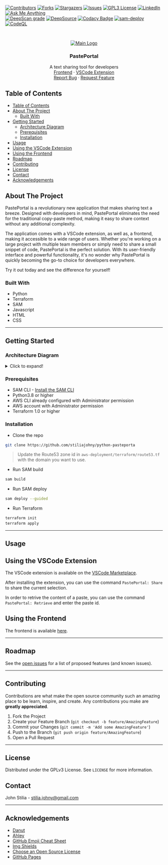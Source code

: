 [![Contributors][contributors-shield]][contributors-url]
[![Forks][forks-shield]][forks-url]
[![Stargazers][stars-shield]][stars-url]
[![Issues][issues-shield]][issues-url]
[![GPL3 License][license-shield]][license-url]
[![LinkedIn][linkedin-shield]][linkedin-url]
[![Ask Me Anything][ask-me-anything]][personal-page]
<br>
[![DeepScan grade](https://deepscan.io/api/teams/20369/projects/23831/branches/728049/badge/grade.svg)](https://deepscan.io/dashboard#view=project&tid=20369&pid=23831&bid=728049)
[![DeepSource](https://deepsource.io/gh/stiliajohny/pasteportal.svg/?label=active+issues&show_trend=true&token=F76XWAtTJtrlBz2eJT6wo8ym)](https://deepsource.io/gh/stiliajohny/pasteportal/?ref=repository-badge)
[![Codacy Badge](https://app.codacy.com/project/badge/Grade/af53234fa6cb427cbc96a8078d8daceb)](https://www.codacy.com/gh/stiliajohny/pasteportal/dashboard?utm_source=github.com&utm_medium=referral&utm_content=stiliajohny/pasteportal&utm_campaign=Badge_Grade)
[![sam-deploy](https://github.com/stiliajohny/pasteportal/actions/workflows/sam_deploy.yml/badge.svg)](https://github.com/stiliajohny/pasteportal/actions/workflows/sam_deploy.yml)
[![CodeQL](https://github.com/stiliajohny/pasteportal/actions/workflows/codeql.yml/badge.svg)](https://github.com/stiliajohny/pasteportal/actions/workflows/codeql.yml)

<!-- PROJECT LOGO -->
<br />
<p align="center">
  <a href="https://github.com/stiliajohny/pasteportal">
    <img src="https://raw.githubusercontent.com/stiliajohny/pasteportal/master/.assets/icon_revised/png/__256.png" alt="Main Logo" width="80" height="80">
  </a>

  <h3 align="center">PastePortal</h3>

  <p align="center">
A text sharing tool for developers
    <br />
    <a href="https://pasteporta.info">Frontend</a>
    ·
    <a href="https://marketplace.visualstudio.com/items?itemName=JohnStilia.pasteportal">VSCode Extension</a>
    </br>
    <a href="https://github.com/stiliajohny/pasteportal/issues/new?labels=i%3A+bug&template=1-bug-report.md">Report Bug</a>
    ·
    <a href="https://github.com/stiliajohny/pasteportal/issues/new?labels=i%3A+enhancement&template=2-feature-request.md">Request Feature</a>

  </p>
</p>

<!-- TABLE OF CONTENTS -->

## Table of Contents

- [Table of Contents](#table-of-contents)
- [About The Project](#about-the-project)
  - [Built With](#built-with)
- [Getting Started](#getting-started)
  - [Architecture Diagram](#architecture-diagram)
  - [Prerequisites](#prerequisites)
  - [Installation](#installation)
- [Usage](#usage)
- [Using the VSCode Extension](#using-the-vscode-extension)
- [Using the Frontend](#using-the-frontend)
- [Roadmap](#roadmap)
- [Contributing](#contributing)
- [License](#license)
- [Contact](#contact)
- [Acknowledgements](#acknowledgements)

<!-- ABOUT THE PROJECT -->

## About The Project

PastePortal is a revolutionary new application that makes sharing text a breeze. Designed with developers in mind, PastePortal eliminates the need for the traditional copy-paste method, making it easy to share context without any additional complexity.

The application comes with a VSCode extension, as well as, a frontend, making it accessible to a wide range of users.
Whether you're working on a large project with multiple team members or simply need to share a small snippet of code, PastePortal is the perfect solution.
With its user-friendly interface and powerful functionality, it's no wonder why PastePortal is quickly becoming the go-to choice for developers everywhere.

Try it out today and see the difference for yourself!

### Built With

- Python
- Terraform
- SAM
- Javascript
- HTML
- CSS

---

<!-- GETTING STARTED -->

## Getting Started

### Architecture Diagram

<!-- add a folding section -->
<details>
<summary>Click to expand!</summary>
<p>

![Architecture Diagram](.assets/architecture.png)

</details>

### Prerequisites

- SAM CLI - [Install the SAM CLI](https://docs.aws.amazon.com/serverless-application-model/latest/developerguide/serverless-sam-cli-install.html)
- Python3.8 or higher
- AWS CLI already configured with Administrator permission
- AWS account with Administrator permission
- Terraform 1.0 or higher

### Installation

- Clone the repo

```sh
git clone https://github.com/stiliajohny/python-pasteporta
```

> Update the Route53 zone id in `aws-deployment/terraform/route53.tf` with the domain you want to use.

- Run SAM build

```sh
sam build
```

- Run SAM deploy

```sh
sam deploy --guided
```

- Run Terraform

```sh
terraform init
terraform apply
```

---

## Usage

## Using the VSCode Extension

The VSCode extension is available on the [VSCode Marketplace](https://marketplace.visualstudio.com/items?itemName=JohnStilia.pasteportal).

After installing the extension, you can use the command `PastePortal: Share` to share the current selection.

In order to retrive the content of a paste, you can use the command `PastePortal: Retrieve` and enter the paste id.

## Using the Frontend

The frontend is available [here](https://pasteportal.info).

---

## Roadmap

See the [open issues](https://github.com/stiliajohny/pasteportal/issues) for a list of proposed features (and known issues).

---

<!-- CONTRIBUTING -->

## Contributing

Contributions are what make the open source community such an amazing place to be learn, inspire, and create. Any contributions you make are **greatly appreciated**.

1. Fork the Project
2. Create your Feature Branch (`git checkout -b feature/AmazingFeature`)
3. Commit your Changes (`git commit -m 'Add some AmazingFeature'`)
4. Push to the Branch (`git push origin feature/AmazingFeature`)
5. Open a Pull Request

---

<!-- LICENSE -->

## License

Distributed under the GPLv3 License. See `LICENSE` for more information.

<!-- CONTACT -->

## Contact

John Stilia - stilia.johny@gmail.com

<!--
Project Link: [https://github.com/your_username/repo_name](https://github.com/your_username/repo_name)
-->

---

<!-- ACKNOWLEDGEMENTS -->

## Acknowledgements

- [Danut](https://github.com/DanutEne)
- [Ahley](https://github.com/cur50r)
- [GitHub Emoji Cheat Sheet](https://www.webpagefx.com/tools/emoji-cheat-sheet)
- [Img Shields](https://shields.io)
- [Choose an Open Source License](https://choosealicense.com)
- [GitHub Pages](https://pages.github.com)

<!-- MARKDOWN LINKS & IMAGES -->
<!-- https://www.markdownguide.org/basic-syntax/#reference-style-links -->

[contributors-shield]: https://img.shields.io/github/contributors/stiliajohny/pasteportal.svg
[contributors-url]: https://github.com/stiliajohny/pasteportal/graphs/contributors
[forks-shield]: https://img.shields.io/github/forks/stiliajohny/pasteportal.svg
[forks-url]: https://github.com/stiliajohny/pasteportal/network/members
[stars-shield]: https://img.shields.io/github/stars/stiliajohny/pasteportal.svg
[stars-url]: https://github.com/stiliajohny/pasteportal/stargazers
[issues-shield]: https://img.shields.io/github/issues/stiliajohny/pasteportal.svg
[issues-url]: https://github.com/stiliajohny/pasteportal/issues
[license-shield]: https://img.shields.io/github/license/stiliajohny/pasteportal
[license-url]: https://github.com/stiliajohny/pasteportal/blob/master/LICENSE.txt
[linkedin-shield]: https://img.shields.io/badge/-LinkedIn-black.svg

[linkedin-url]: https://linkedin.com/in/]/
[product-screenshot]: .assets/screenshot.png
[ask-me-anything]: https://img.shields.io/badge/Ask%20me-anything-1abc9c.svg
[personal-page]: https://github.com/stiliajohny
